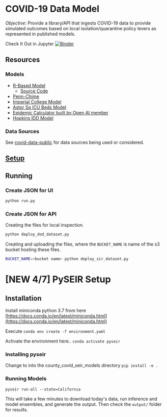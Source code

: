 # COVID-19 Data Model

*Objective:* Provide a library/API that ingests COVID-19 data to provide simulated outcomes based on local isolation/quarantine policy levers as represented in published models.

Check It Out in Jupyter
[![Binder](https://mybinder.org/badge_logo.svg)](https://mybinder.org/v2/gh/covid-projections/covid-data-model/master)


## Resources

### Models

* [R-Based Model](https://alhill.shinyapps.io/COVID19seir/)
  * [Source Code](https://github.com/alsnhll/SEIR_COVID19)
* [Penn-Chime](http://penn-chime.phl.io/)
* [Imperial College Model](https://www.imperial.ac.uk/media/imperial-college/medicine/sph/ide/gida-fellowships/Imperial-College-COVID19-NPI-modelling-16-03-2020.pdf)
* [Astor Sq ICU Beds Model](https://docs.google.com/spreadsheets/d/1DlC5kh9ve-Giv96XTnhCiB6vQAkQCjl5bDSjT68Q0FY/htmlview#)
* [Epidemic Calculator built by Open AI member](https://gabgoh.github.io/COVID/index.html)
* [Hopkins IDD Model](https://github.com/HopkinsIDD/COVIDScenarioPipeline)

### Data Sources
See [covid-data-public](https://github.com/covid-projections/covid-data-public) for data sources being used or considered.


## [Setup](./SETUP.md)

## Running

### Create JSON for UI
```bash
python run.py
```

### Create JSON for API
Creating the files for local inspection.
```bash
python deploy_dod_dataset.py
```

Creating and uploading the files, where the `BUCKET_NAME` is name of the s3 bucket hosting these files.
```bash
BUCKET_NAME=<bucket name> python deploy_sir_dataset.py
```



# [NEW 4/7] PySEIR Setup

## Installation

Install miniconda python 3.7 from here [https://docs.conda.io/en/latest/miniconda.html](https://docs.conda.io/en/latest/miniconda.html)

Execute
`conda env create -f environment.yaml`

Activate the environment here..
`conda activate pyseir`

### Installing pyseir
Change to into the county_covid_seir_models directory
`pip install -e .`


### Running Models
`pyseir run-all --state=California`

This will take a few minutes to download today's data, run inference and model
ensembles, and generate the output. Then check the `output/` folder for results.
